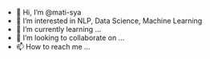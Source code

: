 - 👋 Hi, I’m @mati-sya
- 👀 I’m interested in NLP, Data Science, Machine Learning
- 🌱 I’m currently learning ...
- 💞️ I’m looking to collaborate on ...
- 📫 How to reach me ...

<!---
mati-sya/mati-sya is a ✨ special ✨ repository because its `README.md` (this file) appears on your GitHub profile.
You can click the Preview link to take a look at your changes.
--->
